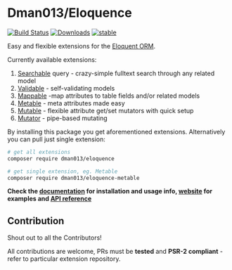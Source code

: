 # Dman013/Eloquence

[![Build Status](https://travis-ci.org/jarektkaczyk/eloquence.svg)](https://travis-ci.org/jarektkaczyk/eloquence) [![Downloads](https://poser.pugx.org/dman013/eloquence/downloads)](https://packagist.org/packages/dman013/eloquence) [![stable](https://poser.pugx.org/dman013/eloquence/v/stable.svg)](https://packagist.org/packages/dman013/eloquence)

Easy and flexible extensions for the [Eloquent ORM](https://laravel.com/docs/eloquent).

Currently available extensions:

1. [Searchable](https://github.com/jarektkaczyk/eloquence-base) query - crazy-simple fulltext search through any related model 
1. [Validable](https://github.com/jarektkaczyk/eloquence-validable) - self-validating models
2. [Mappable](https://github.com/jarektkaczyk/eloquence-mappable) -map attributes to table fields and/or related models
3. [Metable](https://github.com/jarektkaczyk/eloquence-metable) - meta attributes made easy
4. [Mutable](https://github.com/jarektkaczyk/eloquence-mutable) - flexible attribute get/set mutators with quick setup 
5. [Mutator](https://github.com/jarektkaczyk/eloquence-mutable) - pipe-based mutating

By installing this package you get aforementioned extensions. Alternatively you can pull just single extension:

```bash
# get all extensions
composer require dman013/eloquence 

# get single extension, eg. Metable
composer require dman013/eloquence-metable
```

**Check the [documentation](https://github.com/jarektkaczyk/eloquence/wiki) for installation and usage info, [website](http://softondman013.com/tag/eloquence/) for examples and [API reference](http://jarektkaczyk.github.io/eloquence-api)**

## Contribution

Shout out to all the Contributors!

All contributions are welcome, PRs must be **tested** and **PSR-2 compliant** - refer to particular extension repository.
